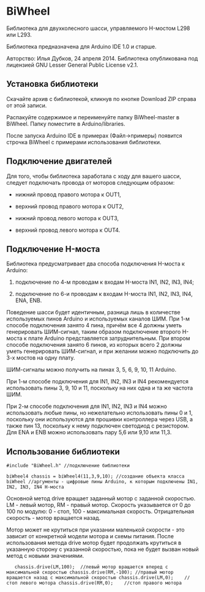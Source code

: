BiWheel
=======
Библиотека для двухколесного шасси, управляемого H-мостом L298 или L293. 

Библиотека предназначена для Arduino IDE 1.0 и старше.

Авторство: Илья Дубков, 24 апреля 2014. Библиотека опубликована под лицензией GNU Lesser General Public License v2.1.

Установка библиотеки
-------
Скачайте архив с библиотекой, кликнув по кнопке Download ZIP справа от этой записи. 

Распакуйте содержимое и переименуйте папку BiWheel-master в BiWheel. Папку поместите в Arduino/libraries. 

После запуска Arduino IDE в примерах (Файл->примеры) появится строчка BiWheel с примерами использования библиотеки. 

Подключение двигателей
-------

Для того, чтобы библиотека заработала с ходу для вашего шасси, следует подключать провода от моторов следующим образом:

- нижний провод правого мотора к OUT1,

- верхний провод правого мотора к OUT2,

- нижний провод левого мотора к OUT3,

- верхний провод левого мотора к OUT4.

Подключение H-моста
-------

Библиотека предусматривает два способа подключения H-моста к Arduino:

1. подключение по 4-м проводам к входам H-моста IN1, IN2, IN3, IN4;

2. подключение по 6-и проводам к входам H-моста IN1, IN2, IN3, IN4, ENA, ENB.

Поведение шасси будет идентичным, разница лишь в количестве используемых пинов Arduino и используемых каналов ШИМ. При 1-м способе подключения занято 4 пина, причём все 4 должны уметь генерировать ШИМ-сигнал, таким образом подключение второго H-моста к плате Arduino представляется затруднительным. При втором способе подключения занято 6 пинов, из которых всего 2 должны уметь генерировать ШИМ-сигнал, и при желании можно подключить до 3-х мостов на одну плату.

ШИМ-сигналы можно получить на пинах 3, 5, 6, 9, 10, 11 Arduino. 

При 1-м способе подключения для IN1, IN2, IN3 и IN4 рекомендуется использовать пины 3, 9, 10 и 11, поскольку на них одна и та же частота ШИМ. 

При 2-м способе подключения для IN1, IN2, IN3 и IN4 можно использовать любые пины, но нежелательно использовать пины 0 и 1, поскольку они используются для прошивки контроллера через USB, а также пин 13, поскольку к нему подключен светодиод с резистором. Для ENA и ENB можно использовать пару 5,6 или 9,10 или 11,3.


Использование библиотеки
-----------

`#include "BiWheel.h" //подключение библиотеки`

`biWheel4 chassis = biWheel4(11,3,9,10); //создание объекта класса biWheel
//аргументы - цифровые пины Arduino, к которым подключены IN1, IN2, IN3, IN4 H-моста`


Основной метод drive вращает заданный мотор с заданной скоростью. LM - левый мотор, RM - правый мотор. Скорость указывается от 0 до 100 по модулю: 0 - стоп, 100 - максимальная скорость. Отрицательная скорость - мотор вращается назад.

Мотор может не крутиться при указании маленькой скорости - это зависит от конкретной модели мотора и схемы питания. После использования метода drive мотор будет продолжать крутиться в указанную сторону с указанной скоростью, пока не будет вызван новый метод с новыми значениями. 

`	chassis.drive(LM,100); 	//левый мотор вращается вперед с максимальной скоростью
	chassis.drive(RM,-100);	//правый мотор вращается назад с максимальной скоростью
	chassis.drive(LM,0);	//стоп левого мотора
	chassis.drive(RM,0);	//стоп правого мотора`


